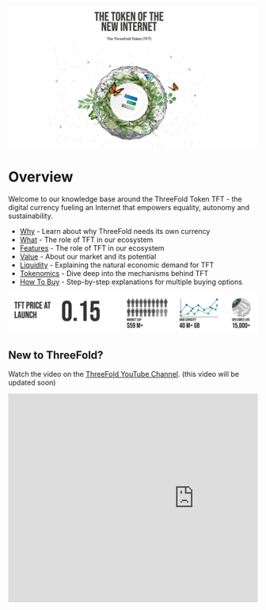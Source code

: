 
![](./img/token_internet.png)

# Overview

Welcome to our knowledge base around the ThreeFold Token TFT - the digital currency fueling an Internet that empowers equality, autonomy and sustainability.

- [Why](token_why.md) -  Learn about why ThreeFold needs its own currency
- [What](token_what.md) - The role of TFT in our ecosystem
- [Features](token_features.md) - The role of TFT in our ecosystem
- [Value](token_grid_valuation.md) - About our market and its potential
- [Liquidity](token_liquidity.md) - Explaining the natural economic demand for TFT
- [Tokenomics](tokenomics.md) - Dive deep into the mechanisms behind TFT
- [How To Buy](how_to_buy_and_sell.md) - Step-by-step explanations for multiple buying options


![](./img/token_fundementals.png)

## New to ThreeFold?

Watch the video on the [ThreeFold YouTube Channel](https://www.youtube.com/channel/UCKMNPuhs-8tHYfGd92krC8w). (this video will be updated soon)

<div style="overflow:hidden;">
   <iframe width="750" height="421" src="https://www.youtube.com/embed/4exjbFvnGkk" frameborder="0" allow="accelerometer; autoplay; encrypted-media; gyroscope; picture-in-picture" allowfullscreen></iframe>
</div>

